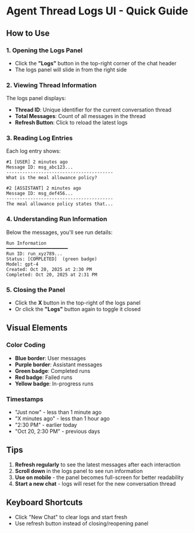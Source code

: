 # Agent Thread Logs UI - Quick Guide

## How to Use

### 1. Opening the Logs Panel
- Click the **"Logs"** button in the top-right corner of the chat header
- The logs panel will slide in from the right side

### 2. Viewing Thread Information
The logs panel displays:
- **Thread ID**: Unique identifier for the current conversation thread
- **Total Messages**: Count of all messages in the thread
- **Refresh Button**: Click to reload the latest logs

### 3. Reading Log Entries
Each log entry shows:
```
#1 [USER] 2 minutes ago
Message ID: msg_abc123...
----------------------------------------
What is the meal allowance policy?
```

```
#2 [ASSISTANT] 2 minutes ago
Message ID: msg_def456...
----------------------------------------
The meal allowance policy states that...
```

### 4. Understanding Run Information
Below the messages, you'll see run details:
```
Run Information
━━━━━━━━━━━━━━━━━━━━━━━
Run ID: run_xyz789...
Status: [COMPLETED]  (green badge)
Model: gpt-4
Created: Oct 20, 2025 at 2:30 PM
Completed: Oct 20, 2025 at 2:31 PM
```

### 5. Closing the Panel
- Click the **X** button in the top-right of the logs panel
- Or click the **"Logs"** button again to toggle it closed

## Visual Elements

### Color Coding
- **Blue border**: User messages
- **Purple border**: Assistant messages
- **Green badge**: Completed runs
- **Red badge**: Failed runs
- **Yellow badge**: In-progress runs

### Timestamps
- "Just now" - less than 1 minute ago
- "X minutes ago" - less than 1 hour ago
- "2:30 PM" - earlier today
- "Oct 20, 2:30 PM" - previous days

## Tips
1. **Refresh regularly** to see the latest messages after each interaction
2. **Scroll down** in the logs panel to see run information
3. **Use on mobile** - the panel becomes full-screen for better readability
4. **Start a new chat** - logs will reset for the new conversation thread

## Keyboard Shortcuts
- Click "New Chat" to clear logs and start fresh
- Use refresh button instead of closing/reopening panel
